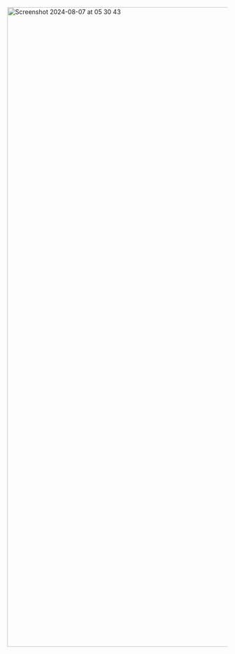 <img width="1460" alt="Screenshot 2024-08-07 at 05 30 43" src="https://github.com/user-attachments/assets/83003ca2-ddf0-4ba8-b8c3-e64558afa13b">

